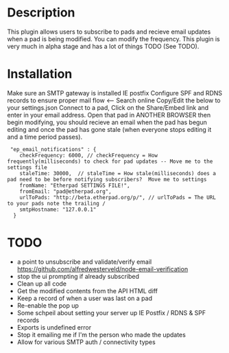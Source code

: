 # Description
This plugin allows users to subscribe to pads and recieve email updates when a pad is being modified.  You can modify the frequency.  This plugin is very much in alpha stage and has a lot of things TODO (See TODO).

# Installation
Make sure an SMTP gateway is installed IE postfix
Configure SPF and RDNS records to ensure proper mail flow <-- Search online
Copy/Edit the below to your settings.json
Connect to a pad, Click on the Share/Embed link and enter in your email address.
Open that pad in ANOTHER BROWSER then begin modifying, you should recieve an email when the pad has begun editing and once the pad has gone stale (when everyone stops editing it and a time period passes).

```
 "ep_email_notifications" : {
    checkFrequency: 6000, // checkFrequency = How frequently(milliseconds) to check for pad updates -- Move me to the settings file
    staleTime: 30000,  // staleTime = How stale(milliseconds) does a pad need to be before notifying subscribers?  Move me to settings
    fromName: "Etherpad SETTINGS FILE!",
    fromEmail: "pad@etherpad.org",
    urlToPads: "http://beta.etherpad.org/p/", // urlToPads = The URL to your pads note the trailing /
    smtpHostname: "127.0.0.1"
  }
```

# TODO

* a point to unsubscribe and validate/verify email https://github.com/alfredwesterveld/node-email-verification
* stop the ui prompting if already subscribed
* Clean up all code
* Get the modified contents from the API HTML diff
* Keep a record of when a user was last on a pad
* Re-enable the pop up 
* Some schpeil about setting your server up IE Postfix / RDNS & SPF records
* Exports is undefined error
* Stop it emailing me if I'm the person who made the updates
* Allow for various SMTP auth / connectivity types
